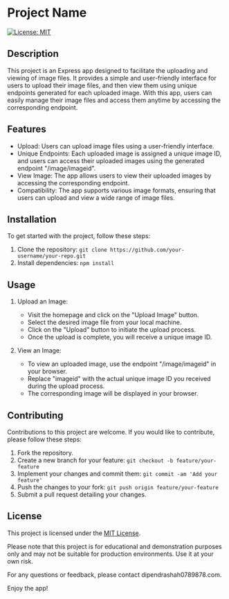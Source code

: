 # Project Name

[![License: MIT](https://img.shields.io/badge/License-MIT-yellow.svg)](https://opensource.org/licenses/MIT)

## Description

This project is an Express app designed to facilitate the uploading and viewing of image files. It provides a simple and user-friendly interface for users to upload their image files, and then view them using unique endpoints generated for each uploaded image. With this app, users can easily manage their image files and access them anytime by accessing the corresponding endpoint.

## Features

- Upload: Users can upload image files using a user-friendly interface.
- Unique Endpoints: Each uploaded image is assigned a unique image ID, and users can access their uploaded images using the generated endpoint "/image/imageid".
- View Image: The app allows users to view their uploaded images by accessing the corresponding endpoint.
- Compatibility: The app supports various image formats, ensuring that users can upload and view a wide range of image files.

## Installation

To get started with the project, follow these steps:

1. Clone the repository: `git clone https://github.com/your-username/your-repo.git`
2. Install dependencies: `npm install`

## Usage

1. Upload an Image:
   - Visit the homepage and click on the "Upload Image" button.
   - Select the desired image file from your local machine.
   - Click on the "Upload" button to initiate the upload process.
   - Once the upload is complete, you will receive a unique image ID.

2. View an Image:
   - To view an uploaded image, use the endpoint "/image/imageid" in your browser.
   - Replace "imageid" with the actual unique image ID you received during the upload process.
   - The corresponding image will be displayed in your browser.

## Contributing

Contributions to this project are welcome. If you would like to contribute, please follow these steps:

1. Fork the repository.
2. Create a new branch for your feature: `git checkout -b feature/your-feature`
3. Implement your changes and commit them: `git commit -am 'Add your feature'`
4. Push the changes to your fork: `git push origin feature/your-feature`
5. Submit a pull request detailing your changes.

## License

This project is licensed under the [MIT License](LICENSE).

Please note that this project is for educational and demonstration purposes only and may not be suitable for production environments. Use it at your own risk.

For any questions or feedback, please contact dipendrashah0789878.com.

Enjoy the app!
